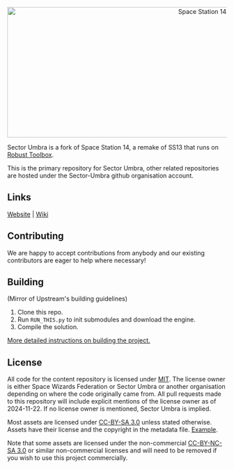 <p align="center"> <img alt="Space Station 14" width="880" height="300" src="https://raw.githubusercontent.com/space-wizards/asset-dump/de329a7898bb716b9d5ba9a0cd07f38e61f1ed05/github-logo.svg" /></p>

Sector Umbra is a fork of Space Station 14, a remake of SS13 that runs on [Robust Toolbox](https://github.com/space-wizards/RobustToolbox).

This is the primary repository for Sector Umbra, other related repositories are hosted under the Sector-Umbra github organisation account.

## Links

[Website](https://sector-umbra.net/) | [Wiki](https://wiki.sector-umbra.net/)

## Contributing

We are happy to accept contributions from anybody and our existing contributors are eager to help where necessary!

## Building

(Mirror of Upstream's building guidelines)

1. Clone this repo.
2. Run `RUN_THIS.py` to init submodules and download the engine.
3. Compile the solution.

[More detailed instructions on building the project.](https://docs.spacestation14.com/en/general-development/setup.html)

## License

All code for the content repository is licensed under [MIT](https://github.com/Sector-Umbra/Sector-Umbra/blob/master/LICENSE.TXT). The license owner is either Space Wizards Federation or Sector Umbra or another organisation depending on where the code originally came from. All pull requests made to this repository will include explicit mentions of the license owner as of 2024-11-22. If no license owner is mentioned, Sector Umbra is implied.

Most assets are licensed under [CC-BY-SA 3.0](https://creativecommons.org/licenses/by-sa/3.0/) unless stated otherwise. Assets have their license and the copyright in the metadata file. [Example](https://github.com/Sector-Umbra/Sector-Umbra/blob/master/Resources/Textures/Objects/Tools/crowbar.rsi/meta.json).

Note that some assets are licensed under the non-commercial [CC-BY-NC-SA 3.0](https://creativecommons.org/licenses/by-nc-sa/3.0/) or similar non-commercial licenses and will need to be removed if you wish to use this project commercially.
